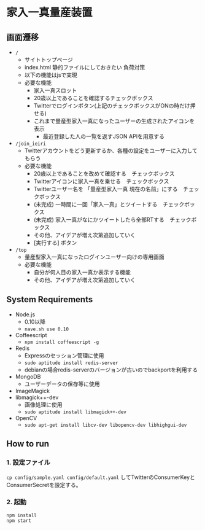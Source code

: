 # 家入一真量産装置


## 画面遷移
- `/`
    - サイトトップページ
    - index.html 静的ファイルにしておきたい 負荷対策
    - 以下の機能はjsで実現
    - 必要な機能
        - 家入一真スロット
        - 20歳以上であることを確認するチェックボックス
        - Twitterでログインボタン(上記のチェックボックスがONの時だけ押せる)
        - これまで量産型家入一真になったユーザーの生成されたアイコンを表示
            - 最近登録した人の一覧を返すJSON APIを用意する
- `/join_ieiri`
    - Twitterアカウントをどう更新するか、各種の設定をユーザーに入力してもらう
    - 必要な機能
        - 20歳以上であることを改めて確認する　チェックボックス
        - Twitterアイコンに家入一真を乗せる　チェックボックス
        - Twitterユーザー名を 「量産型家入一真 現在の名前」にする　チェックボックス
        - (未完成) 一時間に一回「家入一真」とツイートする　チェックボックス
        - (未完成) 家入一真がなにかツイートしたら全部RTする　チェックボックス
        - その他、アイデアが増え次第追加していく
        - [実行する] ボタン
- `/top`
    - 量産型家入一真になったログインユーザー向けの専用画面
    - 必要な機能
        - 自分が何人目の家入一真か表示する機能
        - その他、アイデアが増え次第追加していく


## System Requirements
- Node.js
    - 0.10以降
    - `nave.sh use 0.10`
- Coffeescript
    - `npm install coffeescript -g`
- Redis
    - Expressのセッション管理に使用
    - `sudo aptitude install redis-server`
    - debianの場合redis-serverのバージョンが古いのでbackportを利用する
- MongoDB
    - ユーザーデータの保存等に使用
- ImageMagick
- libmagick++-dev
    - 画像処理に使用
    - `sudo aptitude install libmagick++-dev`
- OpenCV
    - `sudo apt-get install libcv-dev libopencv-dev libhighgui-dev`


## How to run

### 1. 設定ファイル

`cp config/sample.yaml config/default.yaml`
してTwitterのConsumerKeyとConsumerSecretを設定する。

### 2. 起動

```
npm install
npm start
```

